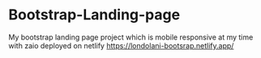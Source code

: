 # Bootstrap-Landing-page
My bootstrap landing page project which is mobile responsive at my time with zaio deployed on netlify https://londolani-bootsrap.netlify.app/
